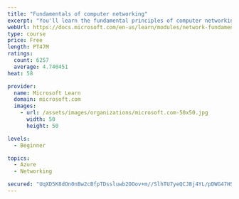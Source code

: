 ```yaml
---
title: "Fundamentals of computer networking"
excerpt: "You'll learn the fundamental principles of computer networking to prepare you for the Azure admin and developer learning paths."
webUrl: https://docs.microsoft.com/en-us/learn/modules/network-fundamentals/
type: course
price: Free
length: PT47M
ratings:
  count: 6257
  average: 4.740451
heat: 58

provider:
  name: Microsoft Learn
  domain: microsoft.com
  images:
    - url: /assets/images/organizations/microsoft.com-50x50.jpg
      width: 50
      height: 50

levels:
  - Beginner

topics:
  - Azure
  - Networking

secured: "UqXD5K8dOn0nBw2cBfpTDssluwb2OOov+m//SlhTU7yeQCJ8j4YL/pDWG47HS751h3nsM9ipkqp7xdGQN9nDW9jwP7GBwekycifvt/4Oa6TFzcG21aUhtvyXLYpbaP0pCmzukrmUaS9s4bE+jd5kYGNLxz0OOa7gkqYV7V77xEJc/ZcVitXtPrQRXRQcSBtYvzrKqm4YWVPxuX6b79fb5hK0CdYW05dUE5stllHpsWjD3F/KpnU6dkdYq97n/4n6+4qsppRQItfOlsSR3bq9X1hAgHhgqEhstxWjc9GQVmTXc3F5Y+brEWNKNqc3OftJYy3h195klz4enZBVRV6UHXf4N+xbIffge7duzCOBZ4kLR1tnFXKFotefFBhpDUbW/H4gU6oBu2cXlUdnmsDJdFDU1sTN4fBRgc+yxFpEjeo=;GZhYpuhJx6Yvobaa0po62Q=="
---
```



